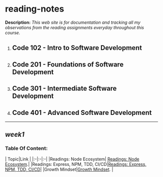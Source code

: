 # reading-notes
**Description:** _This web site is for documentation and tracking all my observations from the reading assignments everyday throughout this course._

1. ## Code 102 - Intro to Software Development

2. ## Code 201 - Foundations of Software Development

3. ## Code 301 - Intermediate Software Development

4. ## Code 401 - Advanced Software Development

__________________________________________
## ***week1***


### Table Of Content:
| Topic|Link |
|:-|:-|:-|
|Readings: Node Ecosystem| [Readings: Node Ecosystem](CLASS_01_A.md).|
|Readings: Express, NPM, TDD, CI/CD|[Readings: Express, NPM, TDD, CI/CD](CLASS_01_B.md)|
|Growth Mindset|[Growth Mindset](Growth_Mindset.md).
|


